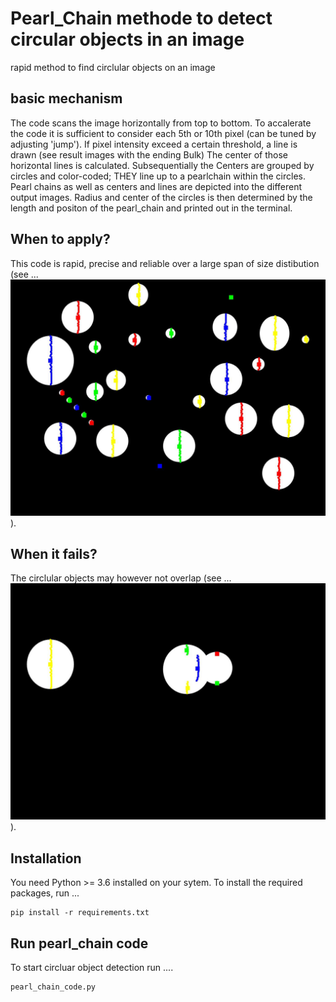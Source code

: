 # Pearl_Chain methode to detect circular objects in an image
rapid method to find circlular objects on an image

## basic mechanism
The code scans the image horizontally from top to bottom. To accalerate the code it is sufficient to consider each 5th or 10th pixel (can be tuned by adjusting 'jump'). If pixel intensity exceed a certain threshold, a line is drawn (see result images with the ending Bulk)
The center of those horizontal lines is calculated. Subsequentially the Centers are grouped by circles and color-coded; THEY line up to a pearlchain within the circles. Pearl chains as well as centers and lines are depicted into the different output images.
Radius and center of the circles is then determined by the length and positon of the pearl_chain and printed out in the terminal. 

## When to apply?
This code is rapid, precise and reliable over a large span of size distibution (see ... ![Output Image_1](output_1_single_circles_pearlchain.jpg?raw=true "Output Image_1")). 

## When it fails?
The circlular objects may however not overlap (see ... ![Output Image_2](output_2_overlapping_circles_pearlchain.jpg?raw=true "Output Image_2")).

## Installation
You need Python >= 3.6 installed on your sytem. To install the required packages, run ...
```
pip install -r requirements.txt
```

## Run pearl_chain code

To start circluar object detection run ....
```
pearl_chain_code.py
```
